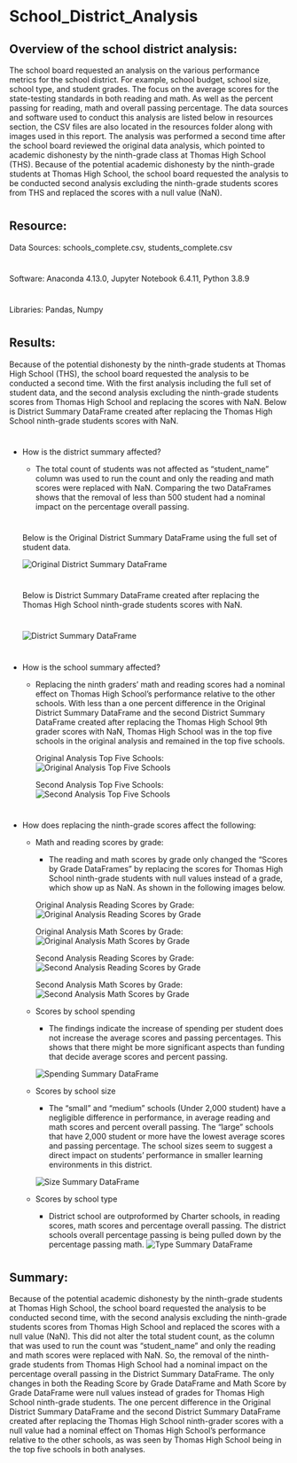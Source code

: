 # School_District_Analysis
## Overview of the school district analysis: 
The school board requested an analysis on the various performance metrics for the school district. For example, school budget, school size, school type, and student grades. The focus on the average scores for the state-testing standards in both reading and math. As well as the percent passing for reading, math and overall passing percentage. The data sources and software used to conduct this analysis are listed below in resources section, the CSV files are also located in the resources folder along with images used in this report. The analysis was performed a second time after the school board reviewed the original data analysis, which pointed to academic dishonesty by the ninth-grade class at Thomas High School (THS). Because of the potential academic dishonesty by the ninth-grade students at Thomas High School, the school board requested the analysis to be conducted second analysis excluding the ninth-grade students scores from THS and replaced the scores with a null value (NaN).
#
## Resource:
Data Sources:
schools_complete.csv,
students_complete.csv
#
Software:
Anaconda 4.13.0,
Jupyter Notebook 6.4.11,
Python 3.8.9
#
Libraries:
Pandas,
Numpy
#
## Results: 
Because of the potential dishonesty by the ninth-grade students at Thomas High School (THS), the school board requested the analysis to be conducted a second time. With the first analysis including the full set of student data, and the second analysis excluding the ninth-grade students scores from Thomas High School and replacing the scores with NaN.
Below is District Summary DataFrame created after replacing the Thomas High School ninth-grade students scores with NaN.
#
* How is the district summary affected?
    -	The total count of students was not affected as “student_name” column was used to run the count and only the reading and math scores were replaced with NaN. Comparing the two DataFrames shows that the removal of less than 500 student had a nominal impact on the percentage overall passing. 
    #
    
    Below is the Original District Summary DataFrame using the full set of student data.

    ![Original District Summary DataFrame](School_District_Analysis/resources/original_district_summary_df.png)
    #
    Below is District Summary DataFrame created after replacing the Thomas High School ninth-grade students scores with NaN.
    #
    ![ District Summary DataFrame](School_District_Analysis/resources/district_summary_df.png)
#

* How is the school summary affected?
    - Replacing the ninth graders’ math and reading scores had a nominal effect on Thomas High School’s performance relative to the other schools. With less than a one percent difference in the Original District Summary DataFrame and the second District Summary DataFrame created after replacing the Thomas High School 9th grader scores with NaN, Thomas High School was in the top five schools in the original analysis and remained in the top five schools. 
    
        Original Analysis Top Five Schools:	 
        ![Original Analysis Top Five Schools](School_District_Analysis/resources/original_top_schools.png)

        Second Analysis Top Five Schools:
        ![Second Analysis Top Five Schools](School_District_Analysis/resources/top_five_schools.png)

#
* How does replacing the ninth-grade scores affect the following:

    * Math and reading scores by grade:
        
        - The reading and math scores by grade only changed the “Scores by Grade DataFrames” by replacing the scores for Thomas High School ninth-grade students with null values instead of a grade, which show up as NaN. As shown in the following images below.

        Original Analysis Reading Scores by Grade:
        ![Original Analysis Reading Scores by Grade](School_District_Analysis/resources/original_reading_scores_by_grade.png)

        Original Analysis Math Scores by Grade:
        ![Original Analysis Math Scores by Grade](School_District_Analysis/resources/original_math_scores_by_grade.png)

        Second Analysis Reading Scores by Grade:
        ![Second Analysis Reading Scores by Grade](School_District_Analysis/resources/reading_scores_by_grade.png)

        Second Analysis Math Scores by Grade:
        ![Second Analysis Math Scores by Grade](School_District_Analysis/resources/math_scores_by_grade.png)

    * Scores by school spending
        - The findings indicate the increase of spending per student does not increase the average scores and passing percentages. This shows that there might be more significant aspects than funding that decide average scores and percent passing.
        
        ![Spending Summary DataFrame](School_District_Analysis/resources/spending_summary_df.png)

    * Scores by school size
        - The “small” and “medium” schools (Under 2,000 student)  have a negligible difference in performance, in average reading and math scores and percent overall passing. The “large” schools that have 2,000 student or more have the lowest average scores and passing percentage. The school sizes seem to suggest a direct impact on students’ performance in smaller learning environments in this district. 

        ![Size Summary DataFrame](School_District_Analysis/resources/size_summary_df.png)

    * Scores by school type
        - District school are outproformed by Charter schools, in reading scores, math scores and percentage overall passing. The district schools overall percentage passing is being pulled down by the percentage passing math.
        ![Type Summary DataFrame](School_District_Analysis/resources/type_summary_df.png)

#
## Summary: 
Because of the potential academic dishonesty by the ninth-grade students at Thomas High School, the school board requested the analysis to be conducted second time, with the second analysis excluding the ninth-grade students scores from Thomas High School and replaced the scores with a null value (NaN). This did not alter the total student count, as the column that was used to run the count was “student_name” and only the reading and math scores were replaced with NaN. So, the removal of the ninth-grade students from Thomas High School had a nominal impact on the percentage overall passing in the District Summary DataFrame. The only changes in both the Reading Score by Grade DataFrame and Math Score by Grade DataFrame were null values instead of grades for Thomas High School ninth-grade students. The one percent difference in the Original District Summary DataFrame and the second District Summary DataFrame created after replacing the Thomas High School ninth-grader scores with a null value had a nominal effect on Thomas High School’s performance relative to the other schools, as was seen by Thomas High School being in the top five schools in both analyses.